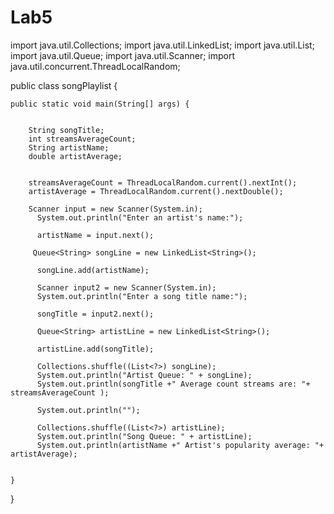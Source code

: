 # Lab5






import java.util.Collections;
import java.util.LinkedList;
import java.util.List;
import java.util.Queue;
import java.util.Scanner;
import java.util.concurrent.ThreadLocalRandom;

public class songPlaylist {

	public static void main(String[] args) {
		
		
		String songTitle;
		int streamsAverageCount;
		String artistName;
		double artistAverage;
		
		
		streamsAverageCount = ThreadLocalRandom.current().nextInt(); 
		artistAverage = ThreadLocalRandom.current().nextDouble(); 
		
		Scanner input = new Scanner(System.in);
	      System.out.println("Enter an artist's name:");
	      
	      artistName = input.next();
		
	     Queue<String> songLine = new LinkedList<String>();
	      
	      songLine.add(artistName);  
	      
	      Scanner input2 = new Scanner(System.in);
	      System.out.println("Enter a song title name:");

	      songTitle = input2.next();
	      
	      Queue<String> artistLine = new LinkedList<String>();
	      
	      artistLine.add(songTitle);
	      
	      Collections.shuffle((List<?>) songLine);
	      System.out.println("Artist Queue: " + songLine);
	      System.out.println(songTitle +" Average count streams are: "+ streamsAverageCount );
	      
	      System.out.println("");
	      
	      Collections.shuffle((List<?>) artistLine);
	      System.out.println("Song Queue: " + artistLine);
	      System.out.println(artistName +" Artist's popularity average: "+ artistAverage);
	      
	     
	}

}
